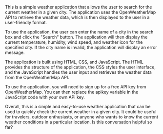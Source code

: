 This is a simple weather application that allows the user to search for the current weather in a given city. 
The application uses the OpenWeatherMap API to retrieve the weather data, which is then displayed to the user in a user-friendly format.

To use the application, the user can enter the name of a city in the search box and click the "Search" button. 
The application will then display the current temperature, humidity, wind speed, and weather icon for the specified city. If the city name is invalid, the application will display an error message.

The application is built using HTML, CSS, and JavaScript. 
The HTML provides the structure of the application, the CSS styles the user interface, and the JavaScript handles the user input and retrieves the weather data from the OpenWeatherMap API.

To use the application, you will need to sign up for a free API key from OpenWeatherMap. 
You can then replace the apikey variable in the JavaScript code with your own API key.

Overall, this is a simple and easy-to-use weather application that can be used to quickly check the current weather in a given city. 
It could be useful for travelers, outdoor enthusiasts, or anyone who wants to know the current weather conditions in a particular location. Is this conversation helpful so far?
